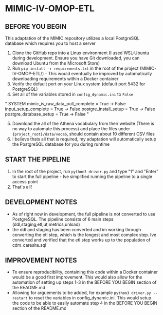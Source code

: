 # MIMIC-IV-OMOP-ETL
## BEFORE YOU BEGIN
This adaptation of the MIMIC repository utilizes a local PostgreSQL database which requires you to host a server
1. Clone the GitHub repo into a Linux environment (I used WSL:Ubuntu during development. Ensure you have Git downloaded, you can download Ubuntu from the Microsoft Store)
2. Run `pip install -r requirements.txt` in the root of the project (MIMIC-IV-OMOP-ETL/) - This would eventually be improved by automatically downloading requirements within a Docker container
3. Verify the default port on your Linux system (default port 5432 for PostgreSQL)
4. Set all of the variables stored in `config_dynamic.ini` to `False`

"
SYSTEM
mimic_iv_raw_data_pull_complete = True -> False
input_setup_complete = True -> False
postgre_install_setup = True -> False
postgre_database_setup = True -> False
"

5. Download the all of the Athena vocabulary from their website (There is no way to automate this process) and place the files under `{project_root}/data/vocab`, should contain about 10 different CSV files
6. I believe thats all that is required, my adaptation will automatically setup the PostgreSQL database for you during runtime

## START THE PIPELINE
1. In the root of the project, run `python3 driver.py` and type "1" and "Enter" to start the full pipeline - Ive simplified running the pipeline to a single access point
2. That's all!

## DEVELOPMENT NOTES
- As of right now in development, the full pipeline is not converted to use PostgreSQL. The pipeline consists of 6 main steps (ddl,staging,etl,ut,metrics,unload)
- the ddl and staging has been converted and im working through converting the etl step, which is the longest and most complex step. Ive converted and verified that the etl step works up to the population of cdm_caresite.sql

## IMPROVEMENT NOTES
- To ensure reproducibility, containing this code within a Docker container would be a good first improvement. This would also allow for the automation of setting up steps 1-3 in the BEFORE YOU BEGIN section of the README.md
- Allowing for arguements to be added, for example `python3 driver.py --restart` to reset the variables in config_dynamic.ini. This would setup the code to be able to easily automate step 4 in the BEFORE YOU BEGIN section of the README.md